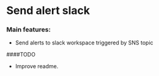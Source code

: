 # Send alert slack

### Main features:

- Send alerts to slack workspace triggered by SNS topic

####TODO
- Improve readme.
